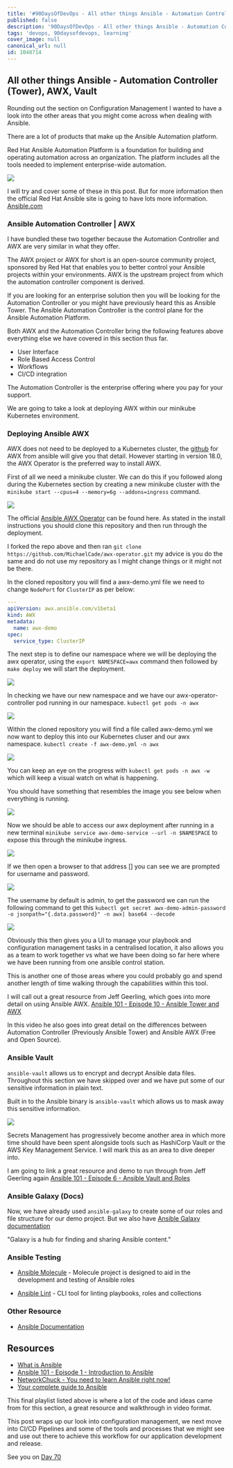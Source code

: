 ```yaml
---
title: '#90DaysOfDevOps - All other things Ansible - Automation Controller (Tower), AWX, Vault - Day 69'
published: false
description: '90DaysOfDevOps - All other things Ansible - Automation Controller (Tower), AWX, Vault'
tags: 'devops, 90daysofdevops, learning'
cover_image: null
canonical_url: null
id: 1048714
---
```


## All other things Ansible - Automation Controller (Tower), AWX, Vault

Rounding out the section on Configuration Management I wanted to have a look into the other areas that you might come across when dealing with Ansible.

There are a lot of products that make up the Ansible Automation platform.

Red Hat Ansible Automation Platform is a foundation for building and operating automation across an organization. The platform includes all the tools needed to implement enterprise-wide automation.

![](Images/Day69_config1.png)

I will try and cover some of these in this post. But for more information then the official Red Hat Ansible site is going to have lots more information. [Ansible.com](https://www.ansible.com/?hsLang=en-us)

### Ansible Automation Controller | AWX

I have bundled these two together because the Automation Controller and AWX are very similar in what they offer.

The AWX project or AWX for short is an open-source community project, sponsored by Red Hat that enables you to better control your Ansible projects within your environments. AWX is the upstream project from which the automation controller component is derived.

If you are looking for an enterprise solution then you will be looking for the Automation Controller or you might have previously heard this as Ansible Tower. The Ansible Automation Controller is the control plane for the Ansible Automation Platform.

Both AWX and the Automation Controller bring the following features above everything else we have covered in this section thus far.

- User Interface
- Role Based Access Control
- Workflows
- CI/CD integration

The Automation Controller is the enterprise offering where you pay for your support.

We are going to take a look at deploying AWX within our minikube Kubernetes environment.

### Deploying Ansible AWX

AWX does not need to be deployed to a Kubernetes cluster, the [github](https://github.com/ansible/awx) for AWX from ansible will give you that detail. However starting in version 18.0, the AWX Operator is the preferred way to install AWX.

First of all we need a minikube cluster. We can do this if you followed along during the Kubernetes section by creating a new minikube cluster with the `minikube start --cpus=4 --memory=6g --addons=ingress` command.

![](Images/Day69_config2.png)

The official [Ansible AWX Operator](https://github.com/ansible/awx-operator) can be found here. As stated in the install instructions you should clone this repository and then run through the deployment.

I forked the repo above and then ran `git clone https://github.com/MichaelCade/awx-operator.git` my advice is you do the same and do not use my repository as I might change things or it might not be there.

In the cloned repository you will find a awx-demo.yml file we need to change `NodePort` for `ClusterIP` as per below:

```Yaml
---
apiVersion: awx.ansible.com/v1beta1
kind: AWX
metadata:
  name: awx-demo
spec:
  service_type: ClusterIP
```

The next step is to define our namespace where we will be deploying the awx operator, using the `export NAMESPACE=awx` command then followed by `make deploy` we will start the deployment.

![](Images/Day69_config3.png)

In checking we have our new namespace and we have our awx-operator-controller pod running in our namespace. `kubectl get pods -n awx`

![](Images/Day69_config4.png)

Within the cloned repository you will find a file called awx-demo.yml we now want to deploy this into our Kubernetes cluser and our awx namespace. `kubectl create -f awx-demo.yml -n awx`

![](Images/Day69_config5.png)

You can keep an eye on the progress with `kubectl get pods -n awx -w` which will keep a visual watch on what is happening.

You should have something that resembles the image you see below when everything is running.

![](Images/Day69_config6.png)

Now we should be able to access our awx deployment after running in a new terminal `minikube service awx-demo-service --url -n $NAMESPACE` to expose this through the minikube ingress.

![](Images/Day69_config7.png)

If we then open a browser to that address [] you can see we are prompted for username and password.

![](Images/Day69_config8.png)

The username by default is admin, to get the password we can run the following command to get this `kubectl get secret awx-demo-admin-password -o jsonpath="{.data.password}" -n awx| base64 --decode`

![](Images/Day69_config9.png)

Obviously this then gives you a UI to manage your playbook and configuration management tasks in a centralised location, it also allows you as a team to work together vs what we have been doing so far here where we have been running from one ansible control station.

This is another one of those areas where you could probably go and spend another length of time walking through the capabilities within this tool.

I will call out a great resource from Jeff Geerling, which goes into more detail on using Ansible AWX. [Ansible 101 - Episode 10 - Ansible Tower and AWX](https://www.youtube.com/watch?v=iKmY4jEiy_A&t=752s)

In this video he also goes into great detail on the differences between Automation Controller (Previously Ansible Tower) and Ansible AWX (Free and Open Source).

### Ansible Vault

`ansible-vault` allows us to encrypt and decrypt Ansible data files. Throughout this section we have skipped over and we have put some of our sensitive information in plain text.

Built in to the Ansible binary is `ansible-vault` which allows us to mask away this sensitive information.

![](Images/Day69_config10.png)

Secrets Management has progressively become another area in which more time should have been spent alongside tools such as HashiCorp Vault or the AWS Key Management Service. I will mark this as an area to dive deeper into.

I am going to link a great resource and demo to run through from Jeff Geerling again [Ansible 101 - Episode 6 - Ansible Vault and Roles](https://www.youtube.com/watch?v=JFweg2dUvqM)

### Ansible Galaxy (Docs)

Now, we have already used `ansible-galaxy` to create some of our roles and file structure for our demo project. But we also have [Ansible Galaxy documentation](https://galaxy.ansible.com/docs/)

"Galaxy is a hub for finding and sharing Ansible content."

### Ansible Testing

- [Ansible Molecule](https://molecule.readthedocs.io/en/latest/) - Molecule project is designed to aid in the development and testing of Ansible roles

- [Ansible Lint](https://ansible-lint.readthedocs.io/en/latest/) - CLI tool for linting playbooks, roles and collections

### Other Resource

- [Ansible Documentation](https://docs.ansible.com/ansible/latest/index.html)

## Resources

- [What is Ansible](https://www.youtube.com/watch?v=1id6ERvfozo)
- [Ansible 101 - Episode 1 - Introduction to Ansible](https://www.youtube.com/watch?v=goclfp6a2IQ)
- [NetworkChuck - You need to learn Ansible right now!](https://www.youtube.com/watch?v=5hycyr-8EKs&t=955s)
- [Your complete guide to Ansible](https://www.youtube.com/playlist?list=PLnFWJCugpwfzTlIJ-JtuATD2MBBD7_m3u)

This final playlist listed above is where a lot of the code and ideas came from for this section, a great resource and walkthrough in video format.

This post wraps up our look into configuration management, we next move into CI/CD Pipelines and some of the tools and processes that we might see and use out there to achieve this workflow for our application development and release.

See you on [Day 70](day70.md)
